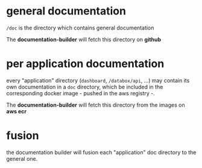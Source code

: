 # general documentation
`/doc` is the directory which contains general documentation

The **documentation-builder** will fetch this directory on **github**

# per application documentation

every "application" directory (`dashboard`, `/databox/api`, ...)
may contain its own documentation in a `doc` directory, 
which be included in the corresponding docker image - pushed in the aws registry -.

The **documentation-builder** will fetch this directory 
from the images on **aws ecr**

# fusion

the documentation builder will fusion each "application" doc directory to the general one.

